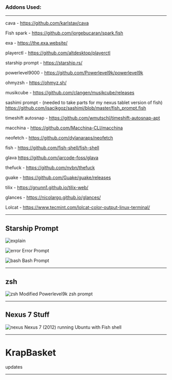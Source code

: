 <h3>Addons Used:</h3>

<hr>

cava -
https://github.com/karlstav/cava

Fish spark -
https://github.com/jorgebucaran/spark.fish

exa -
https://the.exa.website/

playerctl -
https://github.com/altdesktop/playerctl

starship prompt -
https://starship.rs/

powerlevel9000 - 
https://github.com/Powerlevel9k/powerlevel9k

ohmyzsh - 
https://ohmyz.sh/

musikcube - 
https://github.com/clangen/musikcube/releases

sashimi prompt - (needed to take parts for my nexus tablet version of fish)
https://github.com/isacikgoz/sashimi/blob/master/fish_prompt.fish

timeshift autosnap -
https://github.com/wmutschl/timeshift-autosnap-apt

macchina -
https://github.com/Macchina-CLI/macchina

neofetch -
https://github.com/dylanaraps/neofetch

fish -
https://github.com/fish-shell/fish-shell

glava
https://github.com/jarcode-foss/glava

thefuck -
https://github.com/nvbn/thefuck

guake - 
https://github.com/Guake/guake/releases

tilix -
https://gnunn1.github.io/tilix-web/

glances -
https://nicolargo.github.io/glances/

Lolcat -
https://www.tecmint.com/lolcat-color-output-linux-terminal/

<hr>

<h2>Starship Prompt</h2>

![explain](https://github.com/Funkinmofo/KrapBasket/assets/143419294/2d8c4427-b34b-4f17-bb3d-1be3891c0c10)

![error](https://github.com/Funkinmofo/KrapBasket/assets/143419294/ab861e14-850e-4520-9a7a-6aa79a10ea62) Error Prompt

![bash](https://github.com/Funkinmofo/KrapBasket/assets/143419294/e087f852-7648-4768-a9ed-1967bf002c94) Bash Prompt




<hr>

<h2>zsh</h2>

![zsh](https://github.com/Funkinmofo/KrapBasket/assets/143419294/40dedaef-665e-4dd5-aa39-478fc79db0c4)
Modified Powerlevel9k zsh prompt

<hr>

<h2>Nexus 7 Stuff</h2>

![nexus](https://github.com/Funkinmofo/KrapBasket/assets/143419294/de583169-1165-4afc-9d9b-450a9af1a06c)
 Nexus 7 (2012) running Ubuntu with Fish shell

<hr>

# KrapBasket

updates 


<hr>
